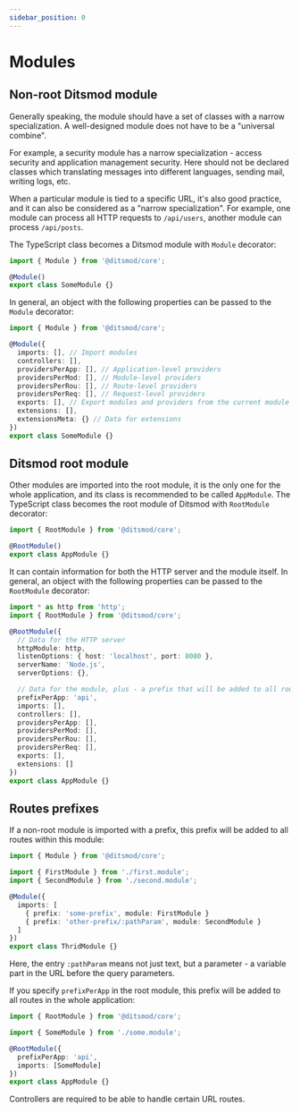 ```yaml
---
sidebar_position: 0
---
```


# Modules

## Non-root Ditsmod module

Generally speaking, the module should have a set of classes with a narrow specialization.
A well-designed module does not have to be a "universal combine".

For example, a security module has a narrow specialization - access security and application
management security. Here should not be declared classes which translating messages into
different languages, sending mail, writing logs, etc.

When a particular module is tied to a specific URL, it's also good practice, and it can also be
considered as a "narrow specialization". For example, one module can process all HTTP requests to
`/api/users`, another module can process `/api/posts`.

The TypeScript class becomes a Ditsmod module with `Module` decorator:

```ts
import { Module } from '@ditsmod/core';

@Module()
export class SomeModule {}
```

In general, an object with the following properties can be passed to the `Module` decorator:

```ts
import { Module } from '@ditsmod/core';

@Module({
  imports: [], // Import modules
  controllers: [],
  providersPerApp: [], // Application-level providers
  providersPerMod: [], // Module-level providers
  providersPerRou: [], // Route-level providers
  providersPerReq: [], // Request-level providers
  exports: [], // Export modules and providers from the current module
  extensions: [],
  extensionsMeta: {} // Data for extensions
})
export class SomeModule {}
```

## Ditsmod root module

Other modules are imported into the root module, it is the only one for the whole application, and
its class is recommended to be called `AppModule`. The TypeScript class becomes the root module of
Ditsmod with `RootModule` decorator:

```ts
import { RootModule } from '@ditsmod/core';

@RootModule()
export class AppModule {}
```

It can contain information for both the HTTP server and the module itself. In general, an object
with the following properties can be passed to the `RootModule` decorator:

```ts
import * as http from 'http';
import { RootModule } from '@ditsmod/core';

@RootModule({
  // Data for the HTTP server
  httpModule: http,
  listenOptions: { host: 'localhost', port: 8080 },
  serverName: 'Node.js',
  serverOptions: {},

  // Data for the module, plus - a prefix that will be added to all routes
  prefixPerApp: 'api',
  imports: [],
  controllers: [],
  providersPerApp: [],
  providersPerMod: [],
  providersPerRou: [],
  providersPerReq: [],
  exports: [],
  extensions: []
})
export class AppModule {}
```

## Routes prefixes

If a non-root module is imported with a prefix, this prefix will be added to all routes within this
module:

```ts
import { Module } from '@ditsmod/core';

import { FirstModule } from './first.module';
import { SecondModule } from './second.module';

@Module({
  imports: [
    { prefix: 'some-prefix', module: FirstModule }
    { prefix: 'other-prefix/:pathParam', module: SecondModule }
  ]
})
export class ThridModule {}
```

Here, the entry `:pathParam` means not just text, but a parameter - a variable part in the URL
before the query parameters.

If you specify `prefixPerApp` in the root module, this prefix will be added to all routes in the
whole application:

```ts
import { RootModule } from '@ditsmod/core';

import { SomeModule } from './some.module';

@RootModule({
  prefixPerApp: 'api',
  imports: [SomeModule]
})
export class AppModule {}
```

Controllers are required to be able to handle certain URL routes.


